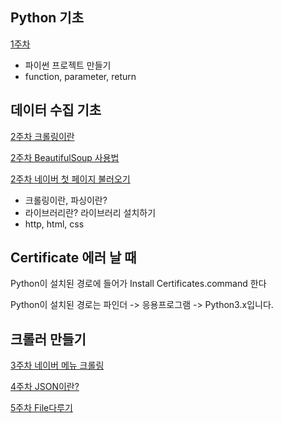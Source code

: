 ## Python 기초
[1주차](https://github.com/Kyeongrok/python_example)

* 파이썬 프로젝트 만들기
* function, parameter, return


## 데이터 수집 기초
[2주차 크롤링이란](what_is_crawling.md )

[2주차 BeautifulSoup 사용법](./bs4.md )

[2주차 네이버 첫 페이지 불러오기](./naver_first_page.md)

* 크롤링이란, 파싱이란?
* 라이브러리란? 라이브러리 설치하기
* http, html, css

## Certificate 에러 날 때
Python이 설치된 경로에 들어가 Install Certificates.command 한다

Python이 설치된 경로는 파인더 -> 응용프로그램 -> Python3.x입니다.

## 크롤러 만들기
[3주차 네이버 메뉴 크롤링](./03_naver_crawl.md)

[4주차 JSON이란?](./json.md)

[5주차 File다루기](./file.md)





